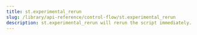 ```yaml
---
title: st.experimental_rerun
slug: /library/api-reference/control-flow/st.experimental_rerun
description: st.experimental_rerun will rerun the script immediately.
---
```


<Autofunction function="streamlit.experimental_rerun" />
